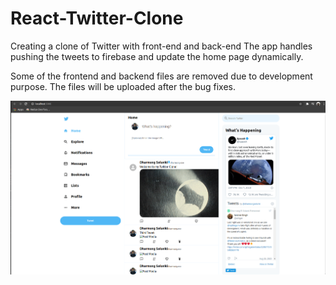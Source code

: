 # React-Twitter-Clone
Creating a clone of Twitter with front-end and back-end
The app handles pushing the tweets to firebase and update the home page dynamically.

Some of the frontend and backend files are removed due to development purpose. The files will be uploaded after the bug fixes.

![Home Page](/HomeScreen.png)
